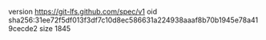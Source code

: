 version https://git-lfs.github.com/spec/v1
oid sha256:31ee72f5df013f3df7c10d8ec586631a224938aaaf8b70b1945e78a419cecde2
size 1845
